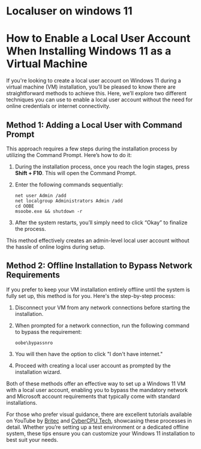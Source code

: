 # Localuser on windows 11

# How to Enable a Local User Account When Installing Windows 11 as a Virtual Machine

If you're looking to create a local user account on Windows 11 during a virtual machine (VM) installation, you’ll be pleased to know there are straightforward methods to achieve this. Here, we’ll explore two different techniques you can use to enable a local user account without the need for online credentials or internet connectivity.

## Method 1: Adding a Local User with Command Prompt

This approach requires a few steps during the installation process by utilizing the Command Prompt. Here’s how to do it:

1. During the installation process, once you reach the login stages, press **Shift + F10**. This will open the Command Prompt.
2. Enter the following commands sequentially:

    ```shell
    net user Admin /add
    net localgroup Administrators Admin /add
    cd OOBE
    msoobe.exe && shutdown -r
    ```

3. After the system restarts, you’ll simply need to click “Okay” to finalize the process.

This method effectively creates an admin-level local user account without the hassle of online logins during setup.

## Method 2: Offline Installation to Bypass Network Requirements

If you prefer to keep your VM installation entirely offline until the system is fully set up, this method is for you. Here's the step-by-step process:

1. Disconnect your VM from any network connections before starting the installation.
2. When prompted for a network connection, run the following command to bypass the requirement:

    ```shell
    oobe\bypassnro
    ```

3. You will then have the option to click "I don't have internet."
4. Proceed with creating a local user account as prompted by the installation wizard.

Both of these methods offer an effective way to set up a Windows 11 VM with a local user account, enabling you to bypass the mandatory network and Microsoft account requirements that typically come with standard installations.

For those who prefer visual guidance, there are excellent tutorials available on YouTube by [Britec](https://youtu.be/Q3TnVAPPqac) and [CyberCPU Tech](https://youtu.be/Mn9bhG4nWel), showcasing these processes in detail. Whether you’re setting up a test environment or a dedicated offline system, these tips ensure you can customize your Windows 11 installation to best suit your needs.
